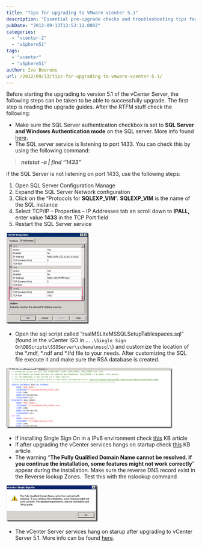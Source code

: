 ```yaml
---
title: "Tips for upgrading to VMware vCenter 5.1"
description: "Essential pre-upgrade checks and troubleshooting tips for vCenter Server 5.1 upgrade."
pubDate: "2012-09-13T12:53:12.000Z"
categories: 
  - "vcenter-2"
  - "vSphere51"
tags: 
  - "vcenter"
  - "vSphere51"
author: Ivo Beerens
url: /2012/09/13/tips-for-upgrading-to-vmware-vcenter-5-1/
---
```



Before starting the upgrading to version 5.1 of the vCenter Server, the following steps can be taken to be able to successfully upgrade. The first step is reading the upgrade guides. After the RTFM stuff check the following:

- Make sure the SQL Server authentication checkbox is set to **SQL Server and Windows Authentication mode** on the SQL server. More info found [here](https://www.ivobeerens.nl/2012/09/11/vcenter-5-1-single-sign-on-error-during-installation/).
- The SQL server service is listening to port 1433. You can check this by using the following command:

> **_netstat –a | find “1433”_**

if the SQL Server is not listening on port 1433, use the following steps:

1. Open SQL Server Configuration Manage
2. Expand the SQL Server Network configuration
3. Click on the “Protocols for **SQLEXP\_VIM**”. **SQLEXP\_VIM** is the name of the SQL instance
4. Select TCP/IP – Properties – IP Addresses tab an scroll down to **IPALL,** enter value **1433** in the TCP Port field
5. Restart the SQL Server service

[![image](images/image_thumb8.png "image")](images/image9.png)

- Open the sql script called “rsaIMSLiteMSSQLSetupTablespaces.sql”  (found in the vCenter ISO in `…..\Single Sign On\DBScripts\SSOServer\schema\mssql\`) and customize the location of the \*.mdf, \*.ndf and \*.lfd file to your needs. After customizing the SQL file execute it and make sure the RSA database is created.

[![image](images/image_thumb9.png "image")](images/image10.png)

- If installing Single Sign On in a IPv6 environment check [this](http://kb.VMware.com/selfservice/microsites/search.do?language=en_US&cmd=displayKC&externalId=2035454) KB article
- If after upgrading the vCenter services hangs on startup check [this](http://kb.VMware.com/selfservice/microsites/search.do?language=en_US&cmd=displayKC&externalId=2035623) KB article
- The warning “**The Fully Qualified Domain Name cannot be resolved. If you continue the installation, some features might not work correctly**” appear during the installation. Make sure the reverse DNS record exist in the Reverse lookup Zones.  Test this with the nslookup command

[![image](images/image_thumb14.png "image")](images/image15.png)

- The vCenter Server services hang on starup after upgrading to vCenter Server 5.1. More info can be found [here](http://kb.VMware.com/selfservice/microsites/search.do?language=en_US&cmd=displayKC&externalId=2035623).